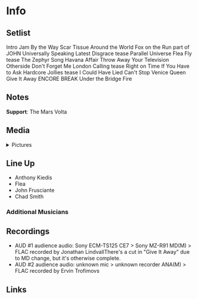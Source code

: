 # Info

## Setlist

Intro Jam
By the Way
Scar Tissue
Around the World
Fox on the Run part of JOHN
Universally Speaking
Latest Disgrace tease
Parallel Universe
Flea Fly tease
The Zephyr Song
Havana Affair
Throw Away Your Television
Otherside
Don't Forget Me
London Calling tease
Right on Time
If You Have to Ask
Hardcore Jollies tease
I Could Have Lied
Can't Stop
Venice Queen
Give It Away
ENCORE BREAK
Under the Bridge
Fire

## Notes

**Support**: The Mars Volta

## Media 

<details>
  <summary>Pictures</summary>
  <!--<img alt="Setlist" title="Setlist" src="_.jpg" height="200" />-->
</details>

## Line Up

* Anthony Kiedis
* Flea
* John Frusciante
* Chad Smith

### Additional Musicians

## Recordings

* AUD #1 audience audio: Sony ECM-TS125 CE7 > Sony MZ-R91 MD(M) > FLAC recorded by Jonathan LindvallThere's a cut in "Give It Away" due to MD change, but it's otherwise complete. 
* AUD #2 audience audio: unknown mic > unknown recorder ANA(M) > FLAC recorded by Ervin Trofimovs

## Links
